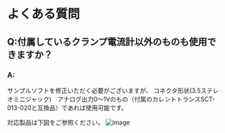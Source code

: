# よくある質問


## Q:付属しているクランプ電流計以外のものも使用できますか？

### A: 
サンプルソフトを修正いただく必要がございますが、
コネクタ形状(3.5ステレオミニジャック)　アナログ出力0～1Vのもの（付属のカレントトランスSCT-013-020と互換品）であれば使用可能です。

対応製品は下図をご参照ください。
![image](https://github.com/user-attachments/assets/ddca56e3-fca8-40ce-b58a-a2105ff8380f)
